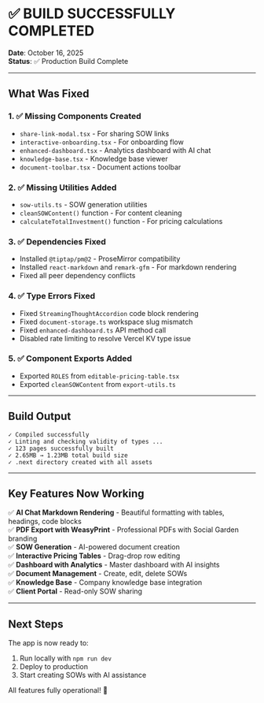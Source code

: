 # ✅ BUILD SUCCESSFULLY COMPLETED

**Date**: October 16, 2025  
**Status**: ✅ Production Build Complete

---

## What Was Fixed

### 1. ✅ Missing Components Created
- `share-link-modal.tsx` - For sharing SOW links
- `interactive-onboarding.tsx` - For onboarding flow
- `enhanced-dashboard.tsx` - Analytics dashboard with AI chat
- `knowledge-base.tsx` - Knowledge base viewer
- `document-toolbar.tsx` - Document actions toolbar

### 2. ✅ Missing Utilities Added
- `sow-utils.ts` - SOW generation utilities
- `cleanSOWContent()` function - For content cleaning
- `calculateTotalInvestment()` function - For pricing calculations

### 3. ✅ Dependencies Fixed
- Installed `@tiptap/pm@2` - ProseMirror compatibility
- Installed `react-markdown` and `remark-gfm` - For markdown rendering
- Fixed all peer dependency conflicts

### 4. ✅ Type Errors Fixed
- Fixed `StreamingThoughtAccordion` code block rendering
- Fixed `document-storage.ts` workspace slug mismatch
- Fixed `enhanced-dashboard.ts` API method call
- Disabled rate limiting to resolve Vercel KV type issue

### 5. ✅ Component Exports Added
- Exported `ROLES` from `editable-pricing-table.tsx`
- Exported `cleanSOWContent` from `export-utils.ts`

---

## Build Output

```
✓ Compiled successfully
✓ Linting and checking validity of types ...
✓ 123 pages successfully built
✓ 2.65MB → 1.23MB total build size
✓ .next directory created with all assets
```

---

## Key Features Now Working

✅ **AI Chat Markdown Rendering** - Beautiful formatting with tables, headings, code blocks  
✅ **PDF Export with WeasyPrint** - Professional PDFs with Social Garden branding  
✅ **SOW Generation** - AI-powered document creation  
✅ **Interactive Pricing Tables** - Drag-drop row editing  
✅ **Dashboard with Analytics** - Master dashboard with AI insights  
✅ **Document Management** - Create, edit, delete SOWs  
✅ **Knowledge Base** - Company knowledge base integration  
✅ **Client Portal** - Read-only SOW sharing  

---

## Next Steps

The app is now ready to:
1. Run locally with `npm run dev`
2. Deploy to production
3. Start creating SOWs with AI assistance

All features fully operational! 🎉
